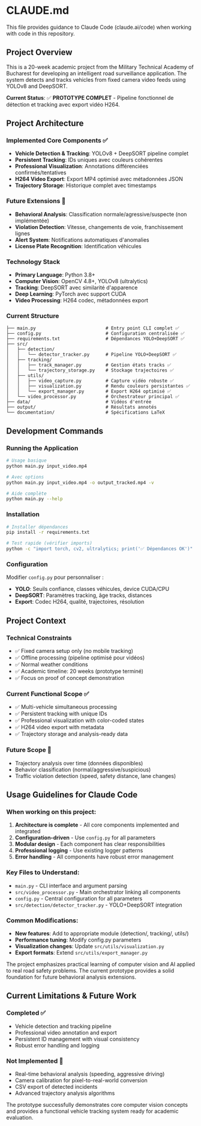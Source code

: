 # CLAUDE.md

This file provides guidance to Claude Code (claude.ai/code) when working with code in this repository.

## Project Overview

This is a 20-week academic project from the Military Technical Academy of Bucharest for developing an intelligent road surveillance application. The system detects and tracks vehicles from fixed camera video feeds using YOLOv8 and DeepSORT.

**Current Status**: ✅ **PROTOTYPE COMPLET** - Pipeline fonctionnel de détection et tracking avec export vidéo H264.

## Project Architecture

### Implemented Core Components ✅
- **Vehicle Detection & Tracking**: YOLOv8 + DeepSORT pipeline complet
- **Persistent Tracking**: IDs uniques avec couleurs cohérentes
- **Professional Visualization**: Annotations différenciées confirmés/tentatives
- **H264 Video Export**: Export MP4 optimisé avec métadonnées JSON
- **Trajectory Storage**: Historique complet avec timestamps

### Future Extensions 🔮
- **Behavioral Analysis**: Classification normale/agressive/suspecte (non implémentée)
- **Violation Detection**: Vitesse, changements de voie, franchissement lignes
- **Alert System**: Notifications automatiques d'anomalies
- **License Plate Recognition**: Identification véhicules

### Technology Stack
- **Primary Language**: Python 3.8+
- **Computer Vision**: OpenCV 4.8+, YOLOv8 (ultralytics)
- **Tracking**: DeepSORT avec similarité d'apparence
- **Deep Learning**: PyTorch avec support CUDA
- **Video Processing**: H264 codec, métadonnées export

### Current Structure
```
├── main.py                          # Entry point CLI complet ✅
├── config.py                        # Configuration centralisée ✅
├── requirements.txt                 # Dépendances YOLO+DeepSORT ✅
├── src/
│   ├── detection/
│   │   └── detector_tracker.py      # Pipeline YOLO+DeepSORT ✅
│   ├── tracking/
│   │   ├── track_manager.py         # Gestion états tracks ✅
│   │   └── trajectory_storage.py    # Stockage trajectoires ✅
│   ├── utils/
│   │   ├── video_capture.py         # Capture vidéo robuste ✅
│   │   ├── visualization.py         # Rendu couleurs persistantes ✅
│   │   └── export_manager.py        # Export H264 optimisé ✅
│   └── video_processor.py           # Orchestrateur principal ✅
├── data/                            # Vidéos d'entrée
├── output/                          # Résultats annotés
└── documentation/                   # Spécifications LaTeX
```

## Development Commands

### Running the Application
```bash
# Usage basique
python main.py input_video.mp4

# Avec options
python main.py input_video.mp4 -o output_tracked.mp4 -v

# Aide complète
python main.py --help
```

### Installation
```bash
# Installer dépendances
pip install -r requirements.txt

# Test rapide (vérifier imports)
python -c "import torch, cv2, ultralytics; print('✅ Dépendances OK')"
```

### Configuration
Modifier `config.py` pour personnaliser :
- **YOLO**: Seuils confiance, classes véhicules, device CUDA/CPU
- **DeepSORT**: Paramètres tracking, âge tracks, distances
- **Export**: Codec H264, qualité, trajectoires, résolution

## Project Context

### Technical Constraints
- ✅ Fixed camera setup only (no mobile tracking)
- ✅ Offline processing (pipeline optimisé pour vidéos)
- ✅ Normal weather conditions
- ✅ Academic timeline: 20 weeks (prototype terminé)
- ✅ Focus on proof of concept demonstration

### Current Functional Scope ✅
- ✅ Multi-vehicle simultaneous processing
- ✅ Persistent tracking with unique IDs
- ✅ Professional visualization with color-coded states
- ✅ H264 video export with metadata
- ✅ Trajectory storage and analysis-ready data

### Future Scope 🔮
- Trajectory analysis over time (données disponibles)
- Behavior classification (normal/aggressive/suspicious)
- Traffic violation detection (speed, safety distance, lane changes)

## Usage Guidelines for Claude Code

### When working on this project:

1. **Architecture is complete** - All core components implemented and integrated
2. **Configuration-driven** - Use `config.py` for all parameters
3. **Modular design** - Each component has clear responsibilities
4. **Professional logging** - Use existing logger patterns
5. **Error handling** - All components have robust error management

### Key Files to Understand:
- `main.py` - CLI interface and argument parsing
- `src/video_processor.py` - Main orchestrator linking all components
- `config.py` - Central configuration for all parameters
- `src/detection/detector_tracker.py` - YOLO+DeepSORT integration

### Common Modifications:
- **New features**: Add to appropriate module (detection/, tracking/, utils/)
- **Performance tuning**: Modify config.py parameters
- **Visualization changes**: Update `src/utils/visualization.py`
- **Export formats**: Extend `src/utils/export_manager.py`

The project emphasizes practical learning of computer vision and AI applied to real road safety problems. The current prototype provides a solid foundation for future behavioral analysis extensions.

## Current Limitations & Future Work

### Completed ✅
- Vehicle detection and tracking pipeline
- Professional video annotation and export
- Persistent ID management with visual consistency
- Robust error handling and logging

### Not Implemented 🔮
- Real-time behavioral analysis (speeding, aggressive driving)
- Camera calibration for pixel-to-real-world conversion
- CSV export of detected incidents
- Advanced trajectory analysis algorithms

The prototype successfully demonstrates core computer vision concepts and provides a functional vehicle tracking system ready for academic evaluation.